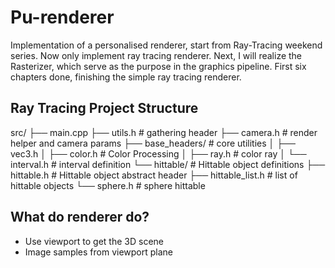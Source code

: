# Pu-renderer
Implementation of a personalised renderer, start from Ray-Tracing weekend series. Now only implement ray tracing renderer.
Next, I will realize the Rasterizer, which serve as the purpose in the graphics pipeline.
First six chapters done, finishing the simple ray tracing renderer. 

## Ray Tracing Project Structure
src/
├── main.cpp
├── utils.h # gathering header
├── camera.h # render helper and camera params
├── base_headers/ # core utilities
│ ├── vec3.h
│ ├── color.h # Color Processing
│ ├── ray.h # color ray
│ └── interval.h # interval definition
└── hittable/ # Hittable object definitions
├── hittable.h # Hittable object abstract header
├── hittable_list.h # list of hittable objects
└── sphere.h # sphere hittable

## What do renderer do?
- Use viewport to get the 3D scene
- Image samples from viewport plane